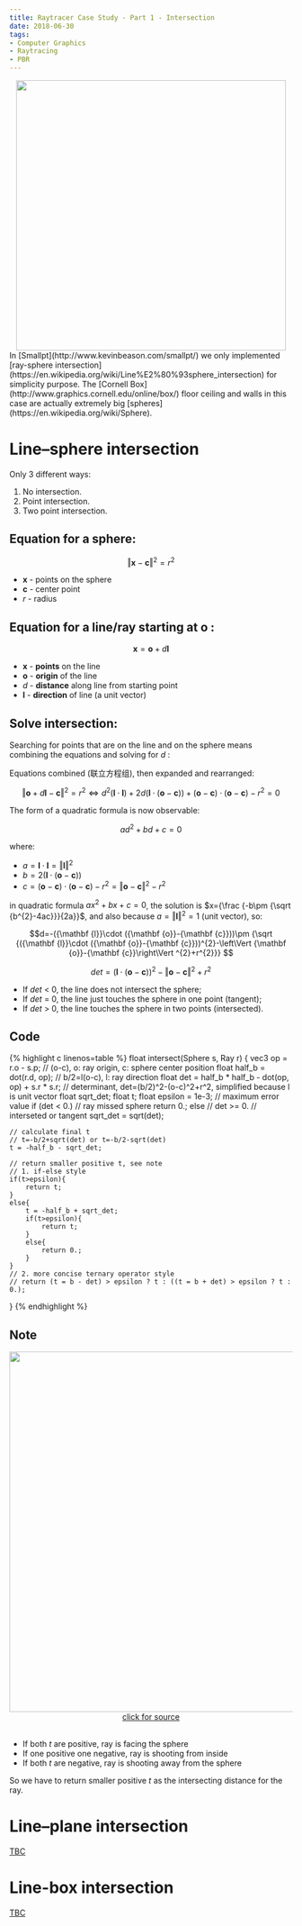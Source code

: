 ```yaml
---
title: Raytracer Case Study - Part 1 - Intersection
date: 2018-06-30
tags:
- Computer Graphics
- Raytracing
- PBR
---
```

<img src="{{ site.url }}/images/glsl-smallpt-1.png" width="480"  style="display:block; margin:auto;">
In [Smallpt](http://www.kevinbeason.com/smallpt/) we only implemented [ray-sphere intersection](https://en.wikipedia.org/wiki/Line%E2%80%93sphere_intersection) for simplicity purpose. The [Cornell Box](http://www.graphics.cornell.edu/online/box/) floor ceiling and walls in this case are actually extremely big [spheres](https://en.wikipedia.org/wiki/Sphere).

# Line–sphere intersection
<!-- <img src="https://upload.wikimedia.org/wikipedia/commons/6/67/Line-Sphere_Intersection_Cropped.png" width="640"  style="display:block; margin:auto;">
The three possible line-sphere intersections: -->
Only 3 different ways:

1. No intersection.
2. Point intersection.
3. Two point intersection.

## Equation for a sphere:

$$ \left\Vert {\mathbf  {x}}-{\mathbf  {c}}\right\Vert ^{2}=r^{2} $$

<!-- - \(\mathbf {x}\)  - points on the sphere
- \(\mathbf {c}\)  - center point
- \({r}\) - radius -->

- $\mathbf {x}$ - points on the sphere
- $\mathbf {c}$ - center point
- ${r}$ - radius

## Equation for a line/ray starting at $\mathbf{o}$ :

$${\mathbf  {x}}={\mathbf  {o}}+d{\mathbf  {l}}$$

- $\mathbf {x}$ - **points** on the line
- $\mathbf{o}$ - **origin** of the line
- $d$ - **distance** along line from starting point
- ${\mathbf {l}}$ - **direction** of line (a unit vector)

## Solve intersection:
Searching for points that are on the line and on the sphere means combining the equations and solving for $d$ :

Equations combined (联立方程组), then expanded and rearranged:

$$\left\Vert {\mathbf  {o}}+d{\mathbf  {l}}-{\mathbf  {c}}\right\Vert ^{2}=r^{2}\Leftrightarrow d^{2}({\mathbf  {l}}\cdot {\mathbf  {l}})+2d({\mathbf  {l}}\cdot ({\mathbf  {o}}-{\mathbf  {c}}))+({\mathbf  {o}}-{\mathbf  {c}})\cdot ({\mathbf  {o}}-{\mathbf  {c}})-r^{2}=0$$

The form of a quadratic formula is now observable:

$$ad^{2}+bd+c=0$$

where:

- $a={\mathbf  {l}}\cdot {\mathbf  {l}}=\left\Vert {\mathbf  {l}}\right\Vert ^{2}$
- $b=2({\mathbf  {l}}\cdot ({\mathbf  {o}}-{\mathbf  {c}}))$
- $c=({\mathbf  {o}}-{\mathbf  {c}})\cdot ({\mathbf  {o}}-{\mathbf  {c}})-r^{2}=\left\Vert {\mathbf  {o}}-{\mathbf  {c}}\right\Vert ^{2}-r^{2}$

in quadratic formula $ax^{2}+bx+c=0$, the solution is $x={\frac {-b\pm {\sqrt {b^{2}-4ac}}}{2a}}$, and also because $a = \left\Vert {\mathbf  {l}}\right\Vert ^{2}=1$ (unit vector), so:

$$d=-({\mathbf  {l}}\cdot ({\mathbf  {o}}-{\mathbf  {c}}))\pm {\sqrt  {({\mathbf  {l}}\cdot ({\mathbf  {o}}-{\mathbf  {c}}))^{2}-\left\Vert {\mathbf  {o}}-{\mathbf  {c}}\right\Vert ^{2}+r^{2}}} $$

$$det=({\mathbf  {l}}\cdot ({\mathbf  {o}}-{\mathbf  {c}}))^{2}-\left\Vert {\mathbf  {o}}-{\mathbf  {c}}\right\Vert ^{2}+r^{2}$$

- If $det$ < 0, the line does not intersect the sphere;
- If $det$ = 0, the line just touches the sphere in one point (tangent);
- If $det$ > 0, the line touches the sphere in two points (intersected).

## Code
{% highlight c linenos=table %}
float intersect(Sphere s, Ray r) {
    vec3 op = r.o - s.p; // (o-c), o: ray origin, c: sphere center position
    float half_b = dot(r.d, op); // b/2=l(o-c), l: ray direction
    float det = half_b * half_b - dot(op, op) + s.r * s.r;
    // determinant, det=(b/2)^2-(o-c)^2+r^2, simplified because l is unit vector
    float sqrt_det;
    float t;
    float epsilon = 1e-3; // maximum error value
    if (det < 0.)
        // ray missed sphere
        return 0.;
    else
        // det >= 0.
        // interseted or tangent
        sqrt_det = sqrt(det);

    // calculate final t
    // t=-b/2+sqrt(det) or t=-b/2-sqrt(det)
    t = -half_b - sqrt_det;

    // return smaller positive t, see note
    // 1. if-else style
    if(t>epsilon){
        return t;
    }
    else{
        t = -half_b + sqrt_det;
        if(t>epsilon){
            return t;
        }
        else{
            return 0.;
        }
    }
    // 2. more concise ternary operator style
    // return (t = b - det) > epsilon ? t : ((t = b + det) > epsilon ? t : 0.);
}
{% endhighlight %}

## Note
<img src="https://www.scratchapixel.com/images/upload/ray-simple-shapes/rayspherecases.png" width="640"  style="display:block; margin:auto;">
<div style="text-align:center">
<a href="https://www.scratchapixel.com/lessons/3d-basic-rendering/minimal-ray-tracer-rendering-simple-shapes/ray-sphere-intersection">click for source</a>
</div>
<br>

- If both $t$ are positive, ray is facing the sphere
- If one positive one negative, ray is shooting from inside
- If both $t$ are negative, ray is shooting away from the sphere

So we have to return smaller positive $t$ as the intersecting distance for the ray.


# Line–plane intersection
[TBC](https://en.wikipedia.org/wiki/Line%E2%80%93plane_intersection)
# Line-box intersection
[TBC](https://www.scratchapixel.com/lessons/3d-basic-rendering/minimal-ray-tracer-rendering-simple-shapes/ray-box-intersection)
